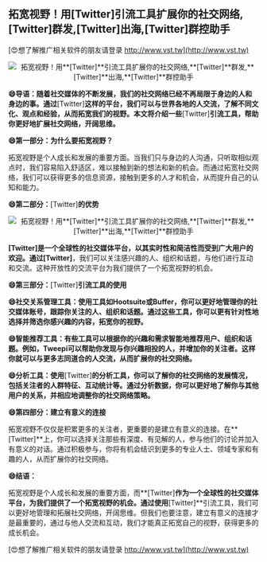 ## **拓宽视野！用**[Twitter]**引流工具扩展你的社交网络,**[Twitter]**群发,**[Twitter]**出海,**[Twitter]**群控助手**

[😍想了解推广相关软件的朋友请登录 http://www.vst.tw](http://www.vst.tw)

 <center><img src="https://vst.tw/MP4/tuiguang/png/6.png" alt="拓宽视野！用**[Twitter]**引流工具扩展你的社交网络,**[Twitter]**群发,**[Twitter]**出海,**[Twitter]**群控助手"></center>

**😄导语：随着社交媒体的不断发展，我们的社交网络已经不再局限于身边的人和身边的事。通过**[Twitter]**这样的平台，我们可以与世界各地的人交流，了解不同文化、观点和经验，从而拓宽我们的视野。本文将介绍一些**[Twitter]**引流工具，帮助你更好地扩展社交网络，开阔思维。**

**😄第一部分：为什么要拓宽视野？**

拓宽视野是个人成长和发展的重要方面。当我们只与身边的人沟通，只听取相似观点时，我们容易陷入舒适区，难以接触到新的想法和新的机会。而通过拓宽社交网络，我们可以获得更多的信息资源，接触到更多的人才和机会，从而提升自己的认知和能力。

**😄第二部分：**[Twitter]**的优势**

 <center><img src="https://vst.tw/MP4/tuiguang/png/4.png" alt="拓宽视野！用**[Twitter]**引流工具扩展你的社交网络,**[Twitter]**群发,**[Twitter]**出海,**[Twitter]**群控助手"></center>

**[Twitter]**是一个全球性的社交媒体平台，以其实时性和简洁性而受到广大用户的欢迎。通过**[Twitter]**，我们可以关注感兴趣的人、组织和话题，与他们进行互动和交流。这种开放性的交流平台为我们提供了一个拓宽视野的机会。

**😄第三部分：**[Twitter]**引流工具的使用**

**😄社交关系管理工具：使用工具如Hootsuite或Buffer，你可以更好地管理你的社交媒体账号，跟踪你关注的人、组织和话题。通过这些工具，你可以更有针对性地选择并筛选你感兴趣的内容，拓宽你的视野。**

**😄智能推荐工具：有些工具可以根据你的兴趣和需求智能地推荐用户、组织和话题。例如，Tweepi可以帮助你发现与你兴趣相投的人，并增加你的关注者。这样你就可以与更多志同道合的人交流，从而扩展你的社交网络。**

**😄分析工具：使用**[Twitter]**的分析工具，你可以了解你的社交网络的发展情况，包括关注者的人群特征、互动统计等。通过分析数据，你可以更好地了解你与其他用户的关系，并相应地调整你的社交网络策略。**

**😄第四部分：建立有意义的连接**

拓宽视野不仅仅是积累更多的关注者，更重要的是建立有意义的连接。在**[Twitter]**上，你可以选择关注那些有深度、有见解的人，参与他们的讨论并加入有意义的对话。通过积极参与，你将有机会结识到更多的专业人士、领域专家和有趣的人，从而扩展你的社交网络。

**😄结语：**

拓宽视野是个人成长和发展的重要方面，而**[Twitter]**作为一个全球性的社交媒体平台，为我们提供了一个拓宽视野的机会。通过使用**[Twitter]**引流工具，我们可以更好地管理和拓展社交网络，开阔思维。但我们也要注意，建立有意义的连接才是最重要的，通过与他人交流和互动，我们才能真正拓宽自己的视野，获得更多的成长机会。

[😍想了解推广相关软件的朋友请登录 http://www.vst.tw](http://www.vst.tw)



